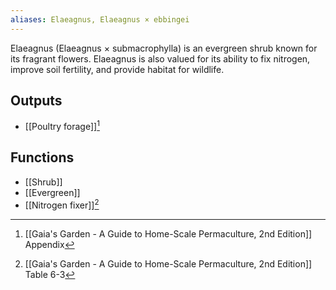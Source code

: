 ```yaml
---
aliases: Elaeagnus, Elaeagnus × ebbingei
---
```

Elaeagnus (Elaeagnus × submacrophylla) is an evergreen shrub known for its fragrant flowers. Elaeagnus is also valued for its ability to fix nitrogen, improve soil fertility, and provide habitat for wildlife.
## Outputs
- [[Poultry forage]][^1]
## Functions
- [[Shrub]]
- [[Evergreen]]
- [[Nitrogen fixer]][^2]

[^1]: [[Gaia's Garden - A Guide to Home-Scale Permaculture, 2nd Edition]] Appendix
[^2]: [[Gaia's Garden - A Guide to Home-Scale Permaculture, 2nd Edition]] Table 6-3